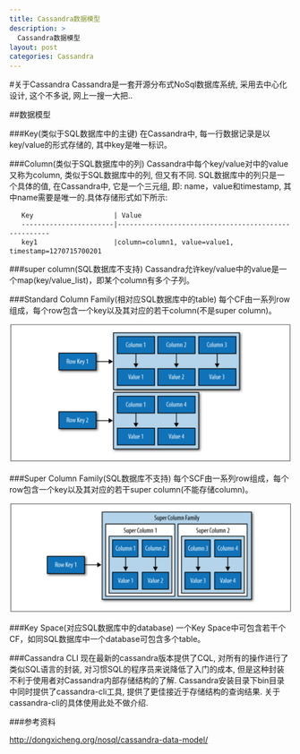 ```yaml
---
title: Cassandra数据模型
description: >
  Cassandra数据模型
layout: post
categories: Cassandra
---
```


#关于Cassandra
Cassandra是一套开源分布式NoSql数据库系统, 采用去中心化设计, 这个不多说, 网上一搜一大把..

##数据模型

###Key(类似于SQL数据库中的主键)
在Cassandra中, 每一行数据记录是以key/value的形式存储的, 其中key是唯一标识。

###Column(类似于SQL数据库中的列)
Cassandra中每个key/value对中的value又称为column, 类似于SQL数据库中的列, 但又有不同. SQL数据库中的列只是一个具体的值, 在Cassandra中, 它是一个三元组, 即: name，value和timestamp, 其中name需要是唯一的.具体存储形式如下所示:

```
   Key                    | Value
   -----------------------|-----------------------------------------------------
   key1                   |column=column1, value=value1, timestamp=1270715700201

```

###super column(SQL数据库不支持)
Cassandra允许key/value中的value是一个map(key/value_list)，即某个column有多个子列。

###Standard Column Family(相对应SQL数据库中的table)
每个CF由一系列row组成，每个row包含一个key以及其对应的若干column(不是super column)。

![enter image description here][1]
 

###Super Column Family(SQL数据库不支持)
每个SCF由一系列row组成，每个row包含一个key以及其对应的若干super column(不能存储column)。

![enter image description here][2]

###Key Space(对应SQL数据库中的database)
一个Key Space中可包含若干个CF，如同SQL数据库中一个database可包含多个table。

###Cassandra CLI
现在最新的cassandra版本提供了CQL, 对所有的操作进行了类似SQL语言的封装, 对习惯SQL的程序员来说降低了入门的成本, 但是这种封装不利于使用者对Cassandra内部存储结构的了解. Cassandra安装目录下bin目录中同时提供了cassandra-cli工具, 提供了更佳接近于存储结构的查询结果. 关于cassandra-cli的具体使用此处不做介绍.


###参考资料

http://dongxicheng.org/nosql/cassandra-data-model/

  [1]: https://github.com/chyun/Blog/blob/gh-pages/images/CF.png?raw=true
  [2]: https://github.com/chyun/Blog/blob/gh-pages/images/SCF.png?raw=true
